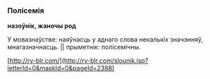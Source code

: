 ### Полісемія
**назоўнік, жаночы род**

У мовазнаўстве: наяўнасць у аднаго слова некалькіх значэнняў, мнагазначнасць. || прыметнік: полісемічны.

<a rel="author">[http://rv-blr.com/](http://rv-blr.com/slounik.jsp?letterId=0&maskId=0&pageId=2388)</a>
